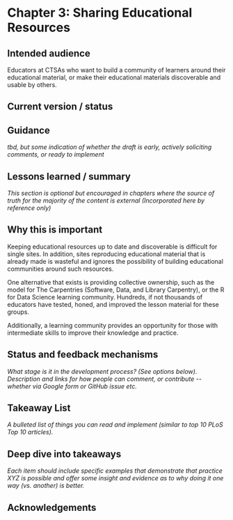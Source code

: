 # Chapter 3: Sharing Educational Resources

## Intended audience	

Educators at CTSAs who want to build a community of learners around their educational material, or make their educational materials discoverable and usable by others.

## Current version / status	



## Guidance 

*tbd, but some indication of whether the draft is early, actively soliciting comments, or ready to implement*

## Lessons learned / summary	

*This section is optional but encouraged in chapters where the source of truth for the majority of the content is external (Incorporated here by reference only)*

## Why this is important	

Keeping educational resources up to date and discoverable is difficult for single sites. In addition, sites reproducing educational material that is already made is wasteful and ignores the possibility of building educational communities around such resources.

One alternative that exists is providing collective ownership, such as the model for The Carpentries (Software, Data, and Library Carpentry), or the R for Data Science learning community. Hundreds, if not thousands of educators have tested, honed, and improved the lesson material for these groups. 

Additionally, a learning community provides an opportunity for those with intermediate skills to improve their knowledge and practice. 

## Status and feedback mechanisms	

*What stage is it in the development process? (See options below). Description and links for how people can comment, or contribute -- whether via Google form or GitHub issue etc.*

## Takeaway List	

*A bulleted list of things you can read and implement (similar to top 10 PLoS Top 10 articles).*

## Deep dive into takeaways	

*Each item should include specific examples that demonstrate that practice XYZ is possible and offer some insight and evidence as to why doing it one way (vs. another) is better.*

## Acknowledgements
